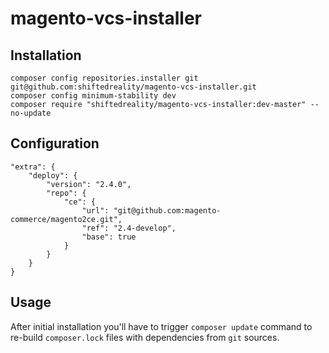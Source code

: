 # magento-vcs-installer

## Installation

```
composer config repositories.installer git git@github.com:shiftedreality/magento-vcs-installer.git
composer config minimum-stability dev
composer require "shiftedreality/magento-vcs-installer:dev-master" --no-update
```

## Configuration

```
"extra": {
    "deploy": {
        "version": "2.4.0",
        "repo": {
            "ce": {
                "url": "git@github.com:magento-commerce/magento2ce.git",
                "ref": "2.4-develop",
                "base": true
            }
        }
    }
}
```

## Usage

After initial installation you'll have to trigger `composer update` command to re-build `composer.lock` files with dependencies from `git` sources.
